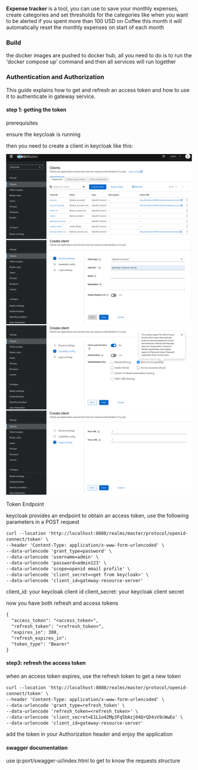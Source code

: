 **Expense tracker** is a tool, you can use to save your monthly expenses, create categories and set thresholds
for the categories like when you want to be alerted if you spent more than 100 USD on Coffee this month
it will automatically reset the monthly expenses on start of each month 

### Build
the docker images are pushed to docker hub, all you need to do is to run the 'docker compose up' command
and then all services will run together


### Authentication and Authorization
This guide explains how to get and refresh an access token
and how to use it to authenticate in gateway service.
          

#### step 1: getting the token
prerequisites

ensure the keycloak is running


then you need to create a client in keycloak like this:

![](images/clients1.png)
![](images/clients2.png)
![](images/clients3.png)
![](images/clients4.png)










Token Endpoint

keycloak provides an endpoint to obtain an access token, use the following parameters in a POST request
             
    curl --location 'http://localhost:8080/realms/master/protocol/openid-connect/token' \
    --header 'Content-Type: application/x-www-form-urlencoded' \
    --data-urlencode 'grant_type=password' \
    --data-urlencode 'username=admin' \
    --data-urlencode 'password=admin123' \
    --data-urlencode 'scope=openid email profile' \
    --data-urlencode 'client_secret=<get from keycloak>' \
    --data-urlencode 'client_id=gateway-resource-server'
                          
client_id: your keycloak client id
client_secret: your keycloak client secret

now you have both refresh and access tokens

    {
      "access_token": "<access_token>",
      "refresh_token": "<refresh_token>", 
      "expires_in": 300,
      "refresh_expires_in": 
      "token_type": "Bearer"
    }


#### step3: refresh the access token
when an access token expires, use the refresh token to get a new token

    curl --location 'http://localhost:8080/realms/master/protocol/openid-connect/token' \    
    --header 'Content-Type: application/x-www-form-urlencoded' \                             
    --data-urlencode 'grant_type=refresh_token' \                                                 
    --data-urlencode 'refresh_token=<refresh_token>' \                                          
    --data-urlencode 'client_secret=E1L1o42Mp3Fq5bAzj04QrGD4sV9cWwEo' \                      
    --data-urlencode 'client_id=gateway-resource-server'                                     
                                
add the token in your Authorization header and enjoy the application


#### swagger documentation
use ip:port/swagger-ui/index.html to get to know the requests structure 


                 

                                        